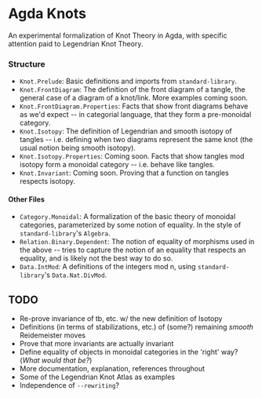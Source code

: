 # Agda Knots

An experimental formalization of Knot Theory in Agda, with specific attention paid to Legendrian Knot Theory.

### Structure

- `Knot.Prelude`: Basic definitions and imports from `standard-library`. 
- `Knot.FrontDiagram`: The definition of the front diagram of a tangle, the general case of a diagram of a knot/link. More examples coming soon.
- `Knot.FrontDiagram.Properties`: Facts that show front diagrams behave as we'd expect -- in categorial language, that they form a pre-monoidal category.
- `Knot.Isotopy`: The definition of Legendrian and smooth isotopy of tangles -- i.e. defining when two diagrams represent the same knot (the usual notion being smooth isotopy).
- `Knot.Isotopy.Properties`: Coming soon. Facts that show tangles mod isotopy form a monoidal category -- i.e. behave like tangles.
- `Knot.Invariant`: Coming soon. Proving that a function on tangles respects isotopy.

#### Other Files	

- `Category.Monoidal`: A formalization of the basic theory of monoidal categories, parameterized by some notion of equality. In the style of `standard-library`'s `Algebra`.
- `Relation.Binary.Dependent`: The notion of equality of morphisms used in the above -- tries to capture the notion of an equality that respects an equality, and is likely not the best way to do so.
- `Data.IntMod`: A definitions of the integers mod n, using `standard-library`'s `Data.Nat.DivMod`.

## TODO

- Re-prove invariance of tb, etc. w/ the new definition of Isotopy
- Definitions (in terms of stabilizations, etc.) of (some?) remaining *smooth* Reidemeister moves
- Prove that more invariants are actually invariant
- Define equality of objects in monoidal categories in the 'right' way? (*What would that be?*)
- More documentation, explanation, references throughout
- Some of the Legendrian Knot Atlas as examples
- Independence of `--rewriting`?